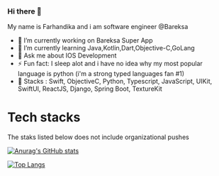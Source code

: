 ### Hi there 👋
My name is Farhandika and i am software engineer @Bareksa
- 🔭 I’m currently working on Bareksa Super App
- 🌱 I’m currently learning Java,Kotlin,Dart,Objective-C,GoLang
- 💬 Ask me about IOS Development
- ⚡ Fun fact: I sleep alot and i have no idea why my most popular language is python (i'm a strong typed languages fan #1)
- 🤔 Stacks : Swift, ObjectiveC, Python, Typescript, JavaScript, UIKit, SwiftUI, ReactJS, Django, Spring Boot, TextureKit

<!--
**Fdika24/Fdika24** is a ✨ _special_ ✨ repository because its `README.md` (this file) appears on your GitHub profile.

Here are some ideas to get you started:

- 🔭 I’m currently working on ...
- 🌱 I’m currently learning ...
- 👯 I’m looking to collaborate on ...
- 🤔 I’m looking for help with ...
- 💬 Ask me about ...
- 📫 How to reach me: ...
- 😄 Pronouns: ...
- ⚡ Fun fact: ...
-->

# Tech stacks
The staks listed below does not include organizational pushes

[![Anurag's GitHub stats](https://github-readme-stats.vercel.app/api?username=confusionhill)](https://github.com/anuraghazra/github-readme-stats)

[![Top Langs](https://github-readme-stats.vercel.app/api/top-langs/?username=confusionhill)](https://github.com/anuraghazra/github-readme-stats)
